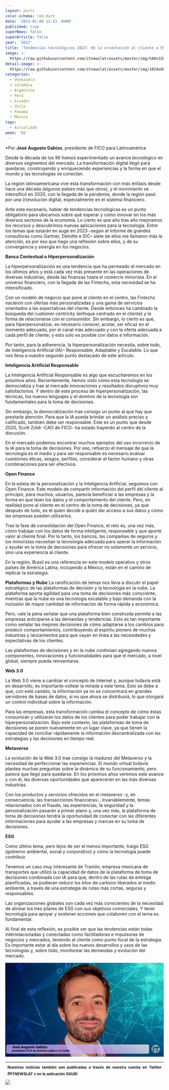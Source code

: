 ```yaml
---
layout: posts
color-schema: red-dark
date: '2023-01-09 12:13 -0400'
published: true
superNews: false
superArticle: false
year: '2023'
title: 'Tendencias tecnológicas 2023: de la orientación al cliente a ESG'
image: >-
  https://raw.githubusercontent.com/itnewslat/assets/master/img/540x320/Jose-Augusto-Gabizo-p.jpg
detail-image: >-
  https://raw.githubusercontent.com/itnewslat/assets/master/img/1024x680/Jose-Augusto-Gabizo-g.jpg
categories:
  - Venezuela
  - Colombia
  - Argentina
  - Perú
  - Ecuador
  - Chile
  - Panama
  - Mexico
tags:
  - Actualidad
week: '02'
---
```

*Por **José Augusto Gabizo**, presidente de FICO para Latinoamérica

Desde la década de los 90 hemos experimentado un avance tecnológico en diversos segmentos del mercado. La transformación digital llegó para quedarse, construyendo y enriqueciendo experiencias y la forma en que el mundo y las tecnologías se conectan.

La región latinoamericana vive esta transformación con más énfasis desde hace una década (algunos países más que otros), y el movimiento se intensificó en 2020, con la llegada de la pandemia, donde la región pasó por una (r)evolución digital, especialmente en el sistema financiero.

Ante este escenario, hablar de tendencias tecnológicas es un punto obligatorio para ubicarnos sobre qué esperar y cómo innovar en los más diversos sectores de la economía. Lo cierto es que año tras año mejoramos los recursos y descubrimos nuevas aplicaciones para la tecnología. Entre los temas que estarán en auge en 2023 –según el informe de grandes consultoras como Gartner, Deloitte e IDC– siete de ellos me llamaron más la atención, es por eso que hago una reflexión sobre ellos, y de su convergencia y sinergia en los negocios. 

**Banca Contextual o Hiperpersonalización**

La hiperpersonalización es una tendencia que ha permeado el mercado en los últimos años y está cada vez más presente en las operaciones de diversas industrias, desde las finanzas hasta el comercio minorista. En el universo financiero, con la llegada de las Fintechs, esta necesidad se ha intensificado.

Con un modelo de negocio que pone al cliente en el centro, las Fintechs nacieron con ofertas más personalizadas y una gama de servicios orientados a las expectativas del cliente. Desde entonces ha cambiado la búsqueda del customer centricity (enfoque centrado en el cliente) y la forma de relacionarse con el consumidor. Sin embargo, lo cierto es que, para hiperpersonalizar, es necesario conocer, acotar, ser eficaz en el momento adecuado, por el canal más adecuado y con la oferta adecuada a cada perfil de cliente; y esto solo es posible con datos e información.

Por tanto, para la adherencia, la hiperpersonalización necesita, sobre todo, de Inteligencia Artificial (IA)– Responsable, Adaptable y Escalable. Lo que nos lleva a nuestro segundo punto destacado de este artículo.

**Inteligencia Artificial Responsable**

La Inteligencia Artificial Responsable es algo que escucharemos en los próximos años. Recientemente, hemos visto cómo esta tecnología se democratiza y trae al mercado innovaciones y resultados disruptivos muy satisfactorios. Y dentro de este proceso de hiperpersonalización, las técnicas, los nuevos lenguajes y el dominio de la tecnología son fundamentales para la toma de decisiones.

Sin embargo, la democratización trae consigo un punto al que hay que prestarle atención. Para que la IA pueda brindar un análisis preciso y calificado, también debe ser responsable. Este es un punto que desde 2020, Scott Zoldi -CAO de FICO- ha estado trayendo al centro de la discusión.

En el mercado podemos encontrar muchos ejemplos del uso incorrecto de la IA para la toma de decisiones. Por eso, refuerzo el mensaje de que la tecnología es el medio y para ser responsable es necesario evaluar cuestiones éticas, sesgos, perfiles, considerar el factor humano y otras combinaciones para ser efectivos.

**Open Finance**

En la estela de la personalización y la Inteligencia Artificial, seguimos con Open Finance. Este modelo de compartir información del perfil del cliente al principio, para muchos, usuarios, parecía beneficiar a las empresas y la forma en que leían los datos y el comportamiento del cliente. Pero, en realidad pone al cliente en el centro de la toma de decisiones, ya que después de todo, es él quien decide a quién dar acceso a sus datos y cómo las empresas pueden utilizarlos.

Tras la fase de consolidación del Open Finance, el reto es, una vez más, cómo trabajar con los datos de forma inteligente, responsable y que aporte valor al cliente final. Por lo tanto, los bancos, las compañías de seguros y los minoristas necesitan la tecnología adecuada para operar la información y ayudar en la toma de decisiones para ofrecer no solamente un servicio, sino una experiencia al cliente.

En la región, Brasil es una referencia en este modelo operativo y otros países de América Latina, incluyendo a México, están en el camino de replicar la estrategia.

**Plataformas y Nube**
La ramificación de temas nos lleva a discutir el papel estratégico de las plataformas de decisión y la tecnología en la nube. La plataforma aporta agilidad para una toma de decisiones más consciente, mientras que la nube es una tecnología escalable y bajo demanda con la inclusión de mayor cantidad de información de forma rápida y económica.

Pero, vale la pena señalar que una plataforma bien construida permite a las empresas anticiparse a las demandas y tendencias. Esto es tan importante como señalar las mejores decisiones de cómo adaptarse a los cambios para predecir comportamientos, contribuyendo al espíritu pionero de muchas industrias y lanzamientos para que vayan en línea a las necesidades y expectativas de los clientes.

Las plataformas de decisiones y en la nube continúan agregando nuevos componentes, innovaciones y funcionalidades para que el mercado, a nivel global, siempre pueda reinventarse.

**Web 3.0**

La Web 3.0 viene a cambiar el concepto de Internet y, aunque todavía está en desarrollo, es importante voltear la mirada a este tema. Esto se debe a que, con este cambio, la información ya no se concentrará en grandes servidores de bases de datos, si no que ahora se distribuirá, lo que otorgará un control individual sobre la información.

Para las empresas, esta transformación cambia el concepto de cómo éstas consumirán y utilizarán los datos de los clientes para poder trabajar con la hiperpersonalización. Bajo este contexto, las plataformas de toma de decisiones se ponen nuevamente en un lugar clave, ya que tienen la capacidad de conciliar rápidamente la información descentralizada con las estrategias y las decisiones en tiempo real.

**Metaverso**

La evolución de la Web 3.0 trae consigo la madurez del Metaverso y la necesidad de perfeccionar las experiencias. El mundo virtual todavía plantea muchas preguntas sobre la dinámica de su funcionamiento, pero parece que llegó para quedarse. En los próximos años veremos este avance y con él, las diversas oportunidades que aparecerán en las más diversas industrias.

Con los productos y servicios ofrecidos en el metaverso -y, en consecuencia, las transacciones financieras-, invariablemente, temas relacionados con el fraude, las experiencias, la seguridad y la personalización pasarán a primer plano y, una vez más, la plataforma de toma de decisiones tendrá la oportunidad de conectar con las diferentes informaciones para ayudar a las empresas y marcas en su toma de decisiones.

**ESG**

Como último tema, pero lejos de ser el menos importante, traigo ESG (gobierno ambiental, social y corporativo) y cómo la tecnología puede contribuir.

Tenemos un caso muy interesante de Traxión, empresa mexicana de transportes que utilizó la capacidad de datos de la plataforma de toma de decisiones combinada con IA para que, dentro de las rutas de entrega planificadas, se pudieran reducir los kilos de carbono liberados al medio ambiente, a través de una estrategia de rutas más cortas, seguras y responsables.

Las organizaciones globales son cada vez más conscientes de la necesidad de alinear los tres pilares de ESG con sus objetivos comerciales. Y tener tecnología para apoyar y sostener acciones que colaboren con el tema es fundamental.

Al final de esta reflexión, es posible ver que las tendencias están todas interrelacionadas y conectadas como facilitadoras e impulsoras de negocios y mercados, teniendo al cliente como punto focal de la estrategia. Es importante estar al día sobre los nuevos desarrollos y usos de las tecnologías y, sobre todo, monitorear las demandas y evolución del mercado.

![](https://raw.githubusercontent.com/itnewslat/assets/master/img/540x320/Jose-Augusto-Gabizo-p.jpg)

<table style="height: 42px;" width="569">
<tbody>
<tr>
<td style="text-align: justify;"><sub><strong>Nuestras noticias también son publicadas a través de nuestra cuenta en Twitter <a href="https://twitter.com/itnewslat?lang=es">@ITNEWSLAT</a> y en la aplicación <a href="https://squidapp.co/en/">SQUID</a></strong></sub></td>
</tr>
</tbody>
</table>

<img src="https://tracker.metricool.com/c3po.jpg?hash=56f88a41e39ab42c063cc51676587a04"/>
